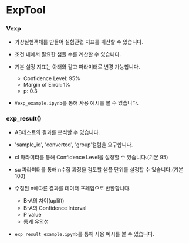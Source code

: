# ExpTool
### Vexp
- 가상실험객체를 만들어 실험관련 지표를 계산할 수 있습니다.
- 조건 내에서 필요한 샘플 수를 계산할 수 있습니다.
- 기본 설정 지표는 아래와 같고 파라미터로 변경 가능합니다.
    - Confidence Level: 95%	
    - Margin of Error: 1%
    - p: 0.3

- `Vexp_example.ipynb`를 통해 사용 예시를 볼 수 있습니다.

### exp_result()
- AB테스트의 결과를 분석할 수 있습니다.
- 'sample_id', 'converted', 'group'컬럼을 요구합니다.
- cl 파라미터를 통해 Confidence Level을 설정할 수 있습니다.(기본 95)
- su 파라미터를 통해 n수집 과정을 검토할 샘플 단위를 설정할 수 있습니다.(기본 100)
- 수집된 n에따른 결과를 데이터 프레임으로 반환합니다.
    - B-A의 차이(uplift)
    - B-A의 Confidence Interval
    - P value
    - 통계 유의성

- `exp_result_example.ipynb`를 통해 사용 예시를 볼 수 있습니다.
